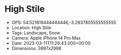 # High Stile

- GPS: 54.521819444444446,-3.2837805555555555
- Location: High Stile
- Tags: Landscape, Snow
- Camera: Apple iPhone 14 Pro Max
- Date: 2023-03-11T11:26:43.000+00:00
- Dimensions: 3997x2998
